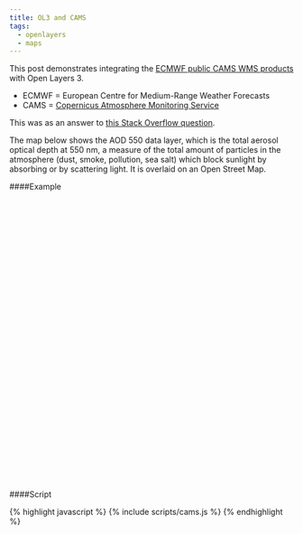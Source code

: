 ```yaml
---
title: OL3 and CAMS
tags:
  - openlayers
  - maps
---
```


This post demonstrates integrating the [ECMWF public CAMS WMS products](https://software.ecmwf.int/wiki/display/COPSRV/Accessing+CAMS+WMS+products) with Open Layers 3.

<!--more-->

- ECMWF = European Centre for Medium-Range Weather Forecasts
- CAMS = [Copernicus Atmosphere Monitoring Service](http://www.ecmwf.int/en/about/what-we-do/copernicus/copernicus-atmosphere-monitoring-service)

This was as an answer to [this Stack Overflow question](http://stackoverflow.com/questions/35542691/open-layers-3-reading-ecmwf-wms-layer).

The map below shows the AOD 550 data layer, which is the total aerosol optical depth at 550 nm, a measure of the total amount of particles in the atmosphere (dust, smoke, pollution, sea salt)  which block sunlight by absorbing or by scattering light. It is overlaid on an Open Street Map.

####Example

<script src="{{ site.baseurl }}/public/js/ol.min.js"></script>

<div id="map" style="width: 100%; height: 500px" class="mb-2"></div>

####Script

<script type="text/javascript">
{% include scripts/cams.js %}
</script>

{% highlight javascript %}
{% include scripts/cams.js %}
{% endhighlight %}
